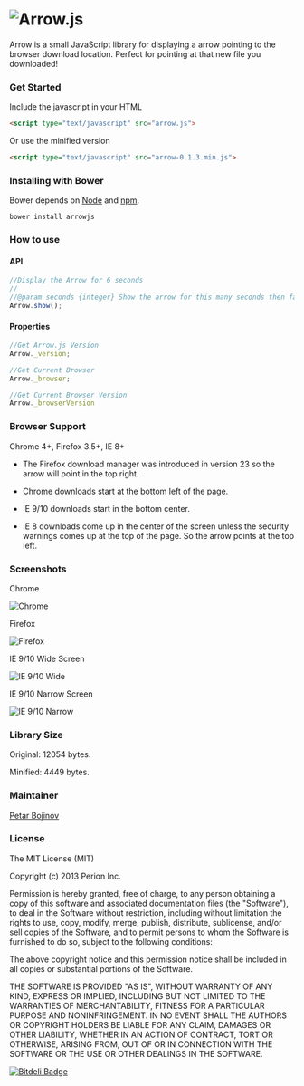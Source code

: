 ![Arrow.js](http://storage.stgbssint.com/arrowjs/arrowjs.png)
===

Arrow is a small JavaScript library for displaying a arrow pointing to the browser download location. Perfect for pointing at that new file you downloaded!

### Get Started

Include the javascript in your HTML

```html
<script type="text/javascript" src="arrow.js">
```

Or use the minified version

```html
<script type="text/javascript" src="arrow-0.1.3.min.js">
```

### Installing with Bower

Bower depends on [Node](http://nodejs.org/) and [npm](http://npmjs.org/). 

    bower install arrowjs

### How to use

#### API

```javascript
//Display the Arrow for 6 seconds
//
//@param seconds {integer} Show the arrow for this many seconds then fade out. It is optional
Arrow.show();
```

#### Properties

```javascript
//Get Arrow.js Version
Arrow._version;

//Get Current Browser
Arrow._browser;

//Get Current Browser Version
Arrow._browserVersion 
```

### Browser Support

Chrome 4+, Firefox 3.5+, IE 8+

* The Firefox download manager was introduced in version 23 so the arrow will point in the top right.

* Chrome downloads start at the bottom left of the page.

* IE 9/10 downloads start in the bottom center.

* IE 8 downloads come up in the center of the screen unless the security warnings comes up at the top of the page. So the arrow points at the top left.

### Screenshots

Chrome

![Chrome](http://storage.stgbssint.com/arrowjs/chrome.png)

Firefox

![Firefox](http://storage.stgbssint.com/arrowjs/ff.png)

IE 9/10 Wide Screen

![IE 9/10 Wide](http://storage.stgbssint.com/arrowjs/iebig.png)

IE 9/10 Narrow Screen

![IE 9/10 Narrow](http://storage.stgbssint.com/arrowjs/iesmall.png)

### Library Size

Original: 12054 bytes.

Minified: 4449 bytes.

### Maintainer

[Petar Bojinov](https://github.com/pbojinov)

### License

The MIT License (MIT)

Copyright (c) 2013 Perion Inc.

Permission is hereby granted, free of charge, to any person obtaining a copy of
this software and associated documentation files (the "Software"), to deal in
the Software without restriction, including without limitation the rights to
use, copy, modify, merge, publish, distribute, sublicense, and/or sell copies of
the Software, and to permit persons to whom the Software is furnished to do so,
subject to the following conditions:

The above copyright notice and this permission notice shall be included in all
copies or substantial portions of the Software.

THE SOFTWARE IS PROVIDED "AS IS", WITHOUT WARRANTY OF ANY KIND, EXPRESS OR
IMPLIED, INCLUDING BUT NOT LIMITED TO THE WARRANTIES OF MERCHANTABILITY, FITNESS
FOR A PARTICULAR PURPOSE AND NONINFRINGEMENT. IN NO EVENT SHALL THE AUTHORS OR
COPYRIGHT HOLDERS BE LIABLE FOR ANY CLAIM, DAMAGES OR OTHER LIABILITY, WHETHER
IN AN ACTION OF CONTRACT, TORT OR OTHERWISE, ARISING FROM, OUT OF OR IN
CONNECTION WITH THE SOFTWARE OR THE USE OR OTHER DEALINGS IN THE SOFTWARE.


[![Bitdeli Badge](https://d2weczhvl823v0.cloudfront.net/ConduitInc/arrowjs/trend.png)](https://bitdeli.com/free "Bitdeli Badge")

